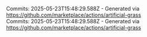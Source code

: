 Commits: 2025-05-23T15:48:29.588Z - Generated via https://github.com/marketplace/actions/artificial-grass
<br>
Commits: 2025-05-23T15:48:29.588Z - Generated via https://github.com/marketplace/actions/artificial-grass
<br>

